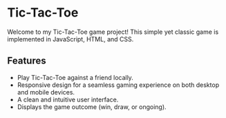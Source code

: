 # Tic-Tac-Toe

Welcome to my Tic-Tac-Toe game project! This simple yet classic game is implemented in JavaScript, HTML, and CSS.

## Features

- Play Tic-Tac-Toe against a friend locally.
- Responsive design for a seamless gaming experience on both desktop and mobile devices.
- A clean and intuitive user interface.
- Displays the game outcome (win, draw, or ongoing).
